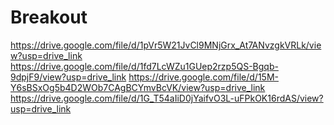 # Breakout
https://drive.google.com/file/d/1pVr5W21JvCl9MNjGrx_At7ANvzgkVRLk/view?usp=drive_link
https://drive.google.com/file/d/1fd7LcWZu1GUep2rzp5QS-Bgqb-9dpjF9/view?usp=drive_link
 https://drive.google.com/file/d/15M-Y6sBSxOg5b4D2WOb7CAgBCYmvBcVK/view?usp=drive_link
https://drive.google.com/file/d/1G_T54aIiD0jYaifvO3L-uFPkOK16rdAS/view?usp=drive_link
